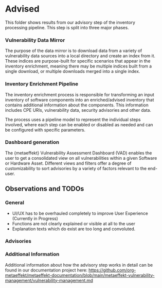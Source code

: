 # Advised

This folder shows results from our advisory step of the inventory processing pipeline. This step is split into three 
major phases.

### Vulnerability Data Mirror
The purpose of the data mirror is to download data from a variety of vulnerability data sources into a local directory 
and create an index from it. These indices are purpose-built for specific scenarios that appear in the inventory enrichment,
meaning there may be multiple indices built from a single download, or multiple downloads merged into a single index.

### Inventory Enrichment Pipeline
The inventory enrichment process is responsible for transforming an input inventory of software components into an 
enriched/advised inventory that contains additional information about the components. This information includes CPE 
URIs, vulnerability data, security advisories and other data.

The process uses a pipeline model to represent the individual steps involved, where each step can be enabled or disabled
as needed and can be configured with specific parameters.

### Dashboard generation

The {metaeffekt} Vulnerability Assessment Dashboard (VAD) enables the user to get a consolidated view on all 
vulnerabilities within a given Software or Hardware Asset. Different views and filters offer a degree of 
customizability to sort advisories by a variety of factors relevant to the end-user.

## Observations and TODOs

### General
- UI/UX has to be overhauled completely to improve User Experience (Currently in Progress)
- Functions are not clearly explained or visible at all to the user
- Explanation texts which do exist are too long and convoluted.

### Advisories

### Additional Information

Additional information about how the advisory step works in detail can be found in our documentation
project here:
https://github.com/org-metaeffekt/metaeffekt-documentation/blob/main/metaeffekt-vulnerability-management/vulnerability-management.md


